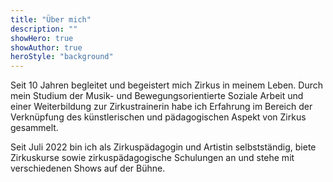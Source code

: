 ```yaml
---
title: "Über mich"
description: ""
showHero: true
showAuthor: true
heroStyle: "background"
---
```

Seit 10 Jahren begleitet und begeistert mich Zirkus in meinem Leben. Durch mein Studium der Musik- und Bewegungsorientierte Soziale Arbeit und einer Weiterbildung zur Zirkustrainerin
habe ich Erfahrung im Bereich der Verknüpfung des künstlerischen und pädagogischen Aspekt von Zirkus gesammelt.

Seit Juli 2022 bin ich als Zirkuspädagogin und Artistin selbstständig, biete Zirkuskurse sowie zirkuspädagogische Schulungen an und stehe mit verschiedenen Shows auf der Bühne.
